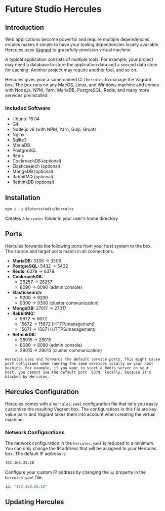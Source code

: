 # Future Studio Hercules

## Introduction
Web applications become powerful and require multiple dependencies. ercules makes it simple to have your tooling dependencies locally available. Hercules uses [Vagrant](https://www.vagrantup.com/) to gracefully provision virtual machine.

A typical application consists of multiple tools. For example, your project may need a database to store the application data and a second data store for caching. Another project may require another tool, and so on.

Hercules gives your a same named CLI `hercules` to manage the Vagrant box. The box runs on any MacOS, Linux, and Windows machine and comes with Node.js, NPM, Yarn, MariaDB, PostgreSQL, Redis, and many more services preinstalled.

### Included Software

- Ubuntu 16.04
- Git
- Node.js v8 (with NPM, Yarn, Gulp, Grunt)
- Nginx
- Sqlite3
- MariaDB
- PostgreSQL
- Redis
- CockroachDB (optional)
- Elasticsearch (optional)
- MongoDB (optional)
- RabbitMQ (optional)
- RethinkDB (optional)


## Installation

```bash
npm i -g @futurestudio/hercules
```

Creates a `hercules` folder in your user's home directory

## Ports
Hercules forwards the following ports from your host system to the box. The source and target ports match in all connections.

- **MariaDB:** 3306 → 3306
- **PostgreSQL:** 5432 → 5432
- **Redis:** 6379 → 6379
- **CockroachDB:**
  - 26257 → 26257
  - 8090 → 8090 (admin console)
- **Elasticsearch:**
  - 9200 → 9200
  - 9300 → 9300 (cluster communication)
- **MongoDB:** 27017 → 27017
- **RabbitMQ:**
  - 5672 → 5672
  - 15672 → 15672 (HTTP/management)
  - 15671 → 15671 (HTTPS/management)
- **RethinkDB:**
  - 28015 → 28015
  - 8080 → 8080 (admin console)
  - 29015 → 29015 (cluster communication)

```warning
Hercules uses and forwards the default service ports. This might cause port collisions when running the same services locally on your host machine. For example, if you want to start a Redis server on your host, you cannot use the default port `6379` locally, because it's blocked by Hercules.
```


## Hercules Configuration
Hercules comes with a `hercules.yaml` configuration file that let's you easily customize the resulting Vagrant box. The configurations in this file are key-value pairs and Vagrant takes them into account when creating the virtual machine.


### Network Configurations
The network configuration in the `hercules.yaml` is reduced to a minimum. You can only change the IP address that will be assigned to your Hercules box. The default IP address is

```bash
192.168.33.10
```

Configure your custom IP address by changing the `ip` property in the `hercules.yaml` file:

```js
ip: "192.168.20.18"
```


## Updating Hercules
